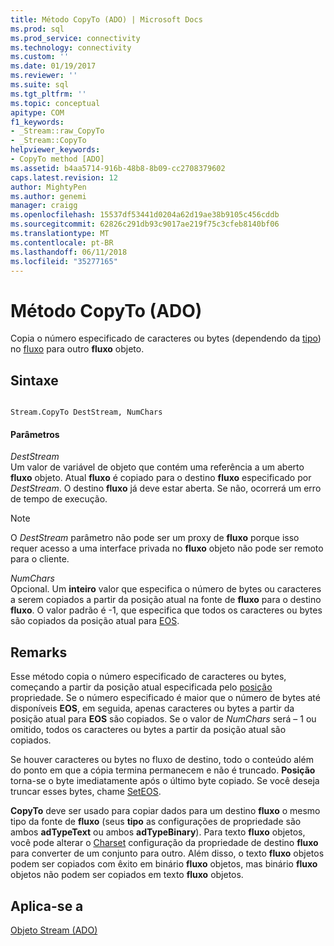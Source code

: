 ```yaml
---
title: Método CopyTo (ADO) | Microsoft Docs
ms.prod: sql
ms.prod_service: connectivity
ms.technology: connectivity
ms.custom: ''
ms.date: 01/19/2017
ms.reviewer: ''
ms.suite: sql
ms.tgt_pltfrm: ''
ms.topic: conceptual
apitype: COM
f1_keywords:
- _Stream::raw_CopyTo
- _Stream::CopyTo
helpviewer_keywords:
- CopyTo method [ADO]
ms.assetid: b4aa5714-916b-48b8-8b09-cc2708379602
caps.latest.revision: 12
author: MightyPen
ms.author: genemi
manager: craigg
ms.openlocfilehash: 15537df53441d0204a62d19ae38b9105c456cddb
ms.sourcegitcommit: 62826c291db93c9017ae219f75c3cfeb8140bf06
ms.translationtype: MT
ms.contentlocale: pt-BR
ms.lasthandoff: 06/11/2018
ms.locfileid: "35277165"
---
```

# <a name="copyto-method-ado"></a>Método CopyTo (ADO)
Copia o número especificado de caracteres ou bytes (dependendo da [tipo](../../../ado/reference/ado-api/type-property-ado-stream.md)) no [fluxo](../../../ado/reference/ado-api/stream-object-ado.md) para outro **fluxo** objeto.  
  
## <a name="syntax"></a>Sintaxe  
  
```  
  
Stream.CopyTo DestStream, NumChars  
```  
  
#### <a name="parameters"></a>Parâmetros  
 *DestStream*  
 Um valor de variável de objeto que contém uma referência a um aberto **fluxo** objeto. Atual **fluxo** é copiado para o destino **fluxo** especificado por *DestStream*. O destino **fluxo** já deve estar aberta. Se não, ocorrerá um erro de tempo de execução.  
  
> [!NOTE]
>  O *DestStream* parâmetro não pode ser um proxy de **fluxo** porque isso requer acesso a uma interface privada no **fluxo** objeto não pode ser remoto para o cliente.  
  
 *NumChars*  
 Opcional. Um **inteiro** valor que especifica o número de bytes ou caracteres a serem copiados a partir da posição atual na fonte de **fluxo** para o destino **fluxo**. O valor padrão é -1, que especifica que todos os caracteres ou bytes são copiados da posição atual para [EOS](../../../ado/reference/ado-api/eos-property.md).  
  
## <a name="remarks"></a>Remarks  
 Esse método copia o número especificado de caracteres ou bytes, começando a partir da posição atual especificada pelo [posição](../../../ado/reference/ado-api/position-property-ado.md) propriedade. Se o número especificado é maior que o número de bytes até disponíveis **EOS**, em seguida, apenas caracteres ou bytes a partir da posição atual para **EOS** são copiados. Se o valor de *NumChars* será – 1 ou omitido, todos os caracteres ou bytes a partir da posição atual são copiados.  
  
 Se houver caracteres ou bytes no fluxo de destino, todo o conteúdo além do ponto em que a cópia termina permanecem e não é truncado. **Posição** torna-se o byte imediatamente após o último byte copiado. Se você deseja truncar esses bytes, chame [SetEOS](../../../ado/reference/ado-api/seteos-method.md).  
  
 **CopyTo** deve ser usado para copiar dados para um destino **fluxo** o mesmo tipo da fonte de **fluxo** (seus **tipo** as configurações de propriedade são ambos **adTypeText** ou ambos **adTypeBinary**). Para texto **fluxo** objetos, você pode alterar o [Charset](../../../ado/reference/ado-api/charset-property-ado.md) configuração da propriedade de destino **fluxo** para converter de um conjunto para outro. Além disso, o texto **fluxo** objetos podem ser copiados com êxito em binário **fluxo** objetos, mas binário **fluxo** objetos não podem ser copiados em texto **fluxo**  objetos.  
  
## <a name="applies-to"></a>Aplica-se a  
 [Objeto Stream (ADO)](../../../ado/reference/ado-api/stream-object-ado.md)
